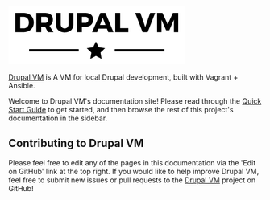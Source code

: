 ![Drupal VM](images/drupal-vm-logo.png)

[Drupal VM](http://www.drupalvm.com/) is A VM for local Drupal development, built with Vagrant + Ansible.

Welcome to Drupal VM's documentation site! Please read through the [Quick Start Guide](https://github.com/geerlingguy/drupal-vm#quick-start-guide) to get started, and then browse the rest of this project's documentation in the sidebar.

## Contributing to Drupal VM

Please feel free to edit any of the pages in this documentation via the 'Edit on GitHub' link at the top right. If you would like to help improve Drupal VM, feel free to submit new issues or pull requests to the [Drupal VM](https://github.com/geerlingguy/drupal-vm) project on GitHub!
